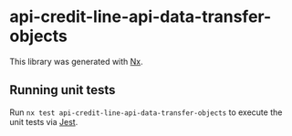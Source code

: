 # api-credit-line-api-data-transfer-objects

This library was generated with [Nx](https://nx.dev).

## Running unit tests

Run `nx test api-credit-line-api-data-transfer-objects` to execute the unit tests via [Jest](https://jestjs.io).
